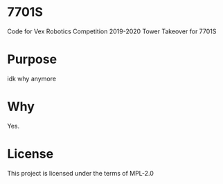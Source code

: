 # 7701S
Code for Vex Robotics Competition 2019-2020 Tower Takeover for 7701S

# Purpose
idk why anymore

# Why
Yes.

# License
This project is licensed under the terms of MPL-2.0